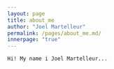 ```yaml
---
layout: page
title: about_me
author: "Joel Martelleur"
permalink: /pages/about_me.md/
innerpage: "true"
---
```


```
Hi! My name i Joel Martelleur...

```